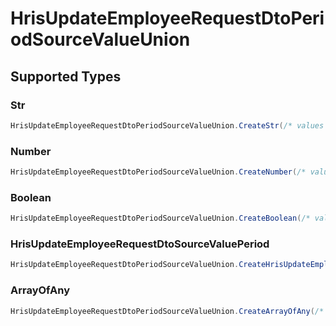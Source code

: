 # HrisUpdateEmployeeRequestDtoPeriodSourceValueUnion


## Supported Types

### Str

```csharp
HrisUpdateEmployeeRequestDtoPeriodSourceValueUnion.CreateStr(/* values here */);
```

### Number

```csharp
HrisUpdateEmployeeRequestDtoPeriodSourceValueUnion.CreateNumber(/* values here */);
```

### Boolean

```csharp
HrisUpdateEmployeeRequestDtoPeriodSourceValueUnion.CreateBoolean(/* values here */);
```

### HrisUpdateEmployeeRequestDtoSourceValuePeriod

```csharp
HrisUpdateEmployeeRequestDtoPeriodSourceValueUnion.CreateHrisUpdateEmployeeRequestDtoSourceValuePeriod(/* values here */);
```

### ArrayOfAny

```csharp
HrisUpdateEmployeeRequestDtoPeriodSourceValueUnion.CreateArrayOfAny(/* values here */);
```
